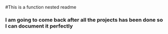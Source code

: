 #This is a function nested readme
### I am going to come back after all the projects has been done so I can document it perfectly 
